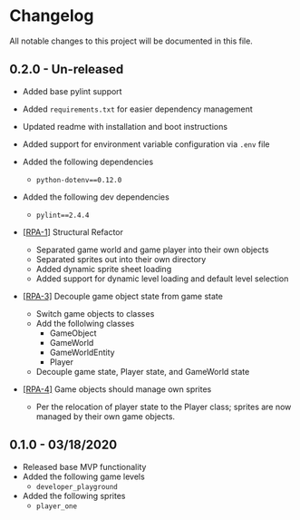 # Changelog

All notable changes to this project will be documented in this file.

## 0.2.0 - Un-released

-   Added base pylint support
-   Added `requirements.txt` for easier dependency management
-   Updated readme with installation and boot instructions
-   Added support for environment variable configuration via `.env` file
-   Added the following dependencies
    -   `python-dotenv==0.12.0`
-   Added the following dev dependencies
    -   `pylint==2.4.4`

-   [[RPA-1]](https://github.com/doctorMcbob/RedPantsOrDieTrying/issues/3) Structural Refactor
    -   Separated game world and game player into their own objects
    -   Separated sprites out into their own directory
    -   Added dynamic sprite sheet loading
    -   Added support for dynamic level loading and default level selection

-   [[RPA-3]](https://github.com/doctorMcbob/RedPantsOrDieTrying/issues/4) Decouple game object state from game state
    -   Switch game objects to classes
    -   Add the follolwing classes
        -   GameObject
        -   GameWorld
        -   GameWorldEntity
        -   Player
    -   Decouple game state, Player state, and GameWorld state

-   [[RPA-4]](https://github.com/doctorMcbob/RedPantsOrDieTrying/issues/5) Game objects should manage own sprites
    -   Per the relocation of player state to the Player class; sprites are now managed by their own game objects.

## 0.1.0 - 03/18/2020

-   Released base MVP functionality
-   Added the following game levels
    -   `developer_playground`
-   Added the following sprites
    -   `player_one`
